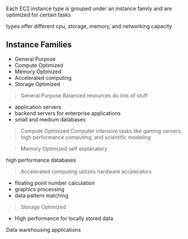 Each EC2 instance type is grouped under an instance family and are optimized for certain tasks



types offer different cpu, storage, memory, and networking capacity

## Instance Families
- General Purpose
- Compute Optimized
- Memory Optimized
- Accelerated computing
- Storage Optimized


> General Purpose
Balanced resources do lots of stuff

- application servers
- backend servers for enterprise applications
- small and medium databases


> Compute Optimized
Computer intensive tasks like gaming servers, high performance computing, and scientific modeling

> Memory Optimized
self explanatory

high performance databases

> Accelerated computing
utilizes hardware accelerators
- floating point number calculation
- graphics processing
- data pattern matching

> Storage Optimized
- High performance for locally stored data

Data warehousing applications